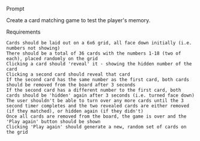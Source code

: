 Prompt

Create a card matching game to test the player's memory.

Requirements

    Cards should be laid out on a 6x6 grid, all face down initially (i.e. numbers not showing)
    There should be a total of 36 cards with the numbers 1-18 (two of each), placed randomly on the grid
    Clicking a card should 'reveal' it - showing the hidden number of the card
    Clicking a second card should reveal that card
    If the second card has the same number as the first card, both cards should be removed from the board after 3 seconds
    If the second card has a different number to the first card, both cards should be 'hidden' again after 3 seconds (i.e. turned face down)
    The user shouldn't be able to turn over any more cards until the 3 second timer completes and the two revealed cards are either removed (if they matched), or hidden again (if they didn't)
    Once all cards are removed from the board, the game is over and the 'Play again' button should be shown
    Clicking 'Play again' should generate a new, random set of cards on the grid
